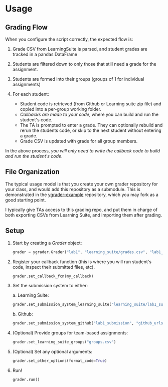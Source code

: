 # Usage

## Grading Flow

When you configure the script correctly, the expected flow is:

1. Grade CSV from LearningSuite is parsed, and student grades are tracked in a pandas DataFrame
1. Students are filtered down to only those that still need a grade for the assignment.
1. Students are formed into their groups (groups of 1 for individual assignments)
1. For each student:

   * Student code is retrieved (from Github or Learning suite zip file) and copied into a per-group working folder.
   * *Callbacks are made to your code*, where you can build and run the student's code.
   * The TA is prompted to enter a grade.  They can optionally rebuild and rerun the students code, or skip to the next student without entering a grade.
   * Grade CSV is updated with grade for all group members.

In the above process, *you will only need to write the callback code to build and run the student's code*.

## File Organization

The typical usage model is that you create your own grader repository for your class, and would add this repository as a submodule. This is demonstrated in the [ygrader-example](https://github.com/byu-cpe/ygrader-example) repository, which you may fork as a good starting point.  

I typically give TAs access to this grading repo, and put them in charge of both exporting CSVs from Learning Suite, and importing them after grading.

## Setup

1. Start by creating a *Grader* object:
    ```python
    grader = ygrader.Grader("lab1", "learning_suite/grades.csv", "lab1_labreport", 10)
    ```

1. Register your callback function (this is where you will run student's code, inspect their submitted files, etc).  
    ```python
    grader.set_callback_fcn(my_callback)
    ```
1. Set the submission system to either:

    a. Learning Suite:
    ```python
    grader.set_submission_system_learning_suite("learning_suite/lab1_submissions.zip")
    ```

    b. Github:
    ```python
    grader.set_submission_system_github("lab1_submission", "github_urls.csv")
    ```

1. (Optional) Provide groups for team-based assignments:
    ```python
    grader.set_learning_suite_groups("groups.csv")
    ```

1. (Optional) Set any optional arguments:
    ```python
    grader.set_other_options(format_code=True)
    ```

1. Run!
    ```python
    grader.run()
    ```